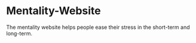 # Mentality-Website
The mentality website helps people ease their stress in the short-term and long-term.
